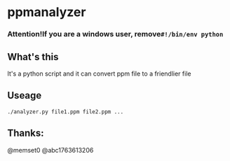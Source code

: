 # ppmanalyzer
### Attention!If you are a windows user, remove```#!/bin/env python```
## What's this

It's a python script and it can convert ppm file to a friendlier file

## Useage
```./analyzer.py file1.ppm file2.ppm ...```

## Thanks:
@memset0
@abc1763613206
